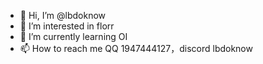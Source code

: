 - 👋 Hi, I’m @lbdoknow
- 👀 I’m interested in florr
- 🌱 I’m currently learning OI
- 📫 How to reach me QQ 1947444127，discord lbdoknow

<!---
lbdoknow/lbdoknow is a ✨ special ✨ repository because its `README.md` (this file) appears on your GitHub profile.
You can click the Preview link to take a look at your changes.
--->
